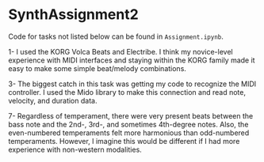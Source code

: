 # SynthAssignment2

Code for tasks not listed below can be found in `Assignment.ipynb`.

1- I used the KORG Volca Beats and Electribe. I think my novice-level experience with MIDI interfaces and staying within the KORG family made it easy to make some simple beat/melody combinations.

3- The biggest catch in this task was getting my code to recognize the MIDI controller. I used the Mido library to make this connection and read note, velocity, and duration data.

7- Regardless of temperament, there were very present beats between the bass note and the 2nd-, 3rd-, and sometimes 4th-degree notes. Also, the even-numbered temperaments felt more harmonious than odd-numbered temperaments. However, I imagine this would be different if I had more experience with non-western modalities.
